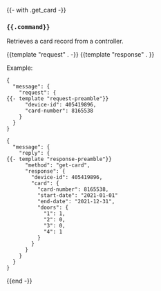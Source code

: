 {{- with .get_card -}}
### `{{.command}}`

Retrieves a card record from a controller.

{{template "request"  . -}}
{{template "response" . }}

Example:
```
{
  "message": {
    "request": {
{{- template "request-preamble"}}
      "device-id": 405419896,
      "card-number": 8165538
    }
  }
}

{
  "message": {
    "reply": {
{{- template "response-preamble"}}
      "method": "get-card",
      "response": {
        "device-id": 405419896,
        "card": {
          "card-number": 8165538,
          "start-date": "2021-01-01"
          "end-date": "2021-12-31",
          "doors": {
            "1": 1,
            "2": 0,
            "3": 0,
            "4": 1
          }
        }
      }
    }
  }
}
```
{{end -}}
